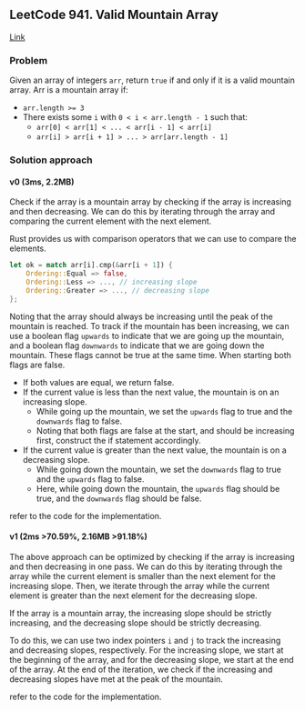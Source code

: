 ## LeetCode 941. Valid Mountain Array
[Link](https://leetcode.com/problems/valid-mountain-array/)

### Problem
Given an array of integers `arr`, return `true` if and only if it is a valid mountain array.
Arr is a mountain array if:
- `arr.length >= 3`
- There exists some `i` with `0 < i < arr.length - 1` such that:
  - `arr[0] < arr[1] < ... < arr[i - 1] < arr[i]`
  - `arr[i] > arr[i + 1] > ... > arr[arr.length - 1]`

### Solution approach
#### v0 (3ms, 2.2MB)
Check if the array is a mountain array by checking if the array is increasing and then decreasing.
We can do this by iterating through the array and comparing the current element with the next element.

Rust provides us with comparison operators that we can use to compare the elements.
```rust
let ok = match arr[i].cmp(&arr[i + 1]) {
    Ordering::Equal => false,
    Ordering::Less => ..., // increasing slope
    Ordering::Greater => ..., // decreasing slope
};
```

Noting that the array should always be increasing until the peak of the mountain is reached.
To track if the mountain has been increasing, we can use a boolean flag `upwards` to indicate that we are going up the mountain, and a boolean flag `downwards` to indicate that we are going down the mountain.
These flags cannot be true at the same time. When starting both flags are false.

- If both values are equal, we return false.
- If the current value is less than the next value, the mountain is on an increasing slope.
    - While going up the mountain, we set the `upwards` flag to true and the `downwards` flag to false.
    - Noting that both flags are false at the start, and should be increasing first, construct the if statement accordingly.
- If the current value is greater than the next value, the mountain is on a decreasing slope.
    - While going down the mountain, we set the `downwards` flag to true and the `upwards` flag to false.
    - Here, while going down the mountain, the `upwards` flag should be true, and the `downwards` flag should be false.

refer to the code for the implementation.

#### v1 (2ms >70.59%, 2.16MB >91.18%)
The above approach can be optimized by checking if the array is increasing and then decreasing in one pass.
We can do this by iterating through the array while the current element is smaller than the next element for the increasing slope.
Then, we iterate through the array while the current element is greater than the next element for the decreasing slope.

If the array is a mountain array, the increasing slope should be strictly increasing, and the decreasing slope should be strictly decreasing.

To do this, we can use two index pointers `i` and `j` to track the increasing and decreasing slopes, respectively. For the increasing slope, we start at the beginning of the array, and for the decreasing slope, we start at the end of the array.
At the end of the iteration, we check if the increasing and decreasing slopes have met at the peak of the mountain.    

refer to the code for the implementation.
